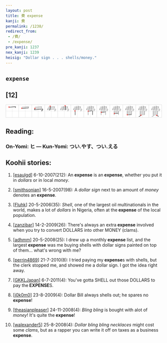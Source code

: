 ```yaml
---
layout: post
title: 費 expense
kanji: 費
permalink: /1238/
redirect_from:
 - /費/
 - /expense/
pre_kanji: 1237
nex_kanji: 1239
heisig: "Dollar sign . . . shells/money."
---
```


## `expense`

## [12]

<div class="stroke"><img src="../images/E8B2BB.png" /></div>

## Reading:

### On-Yomi: ヒ &mdash; Kun-Yomi: つい.やす、つい.える

## Koohii stories:

1) [<a href="http://kanji.koohii.com/profile/esaulgd">esaulgd</a>] 6-10-2007(212): An<strong> expense</strong> is an<strong> expense</strong>, whether you put it in <em>dollars</em> or in local <em>money</em>. 

2) [<a href="http://kanji.koohii.com/profile/smithsonian">smithsonian</a>] 16-5-2007(98): A <em>dollar sign</em> next to an amount of <em>money</em> denotes an<strong> expense</strong>. 

3) [<a href="http://kanji.koohii.com/profile/Fluhk">Fluhk</a>] 20-5-2006(35): <em>Shell</em>, one of the largest oil multinationals in the world, makes a lot of <em>dollars</em> in Nigeria, often at the<strong> expense</strong> of the local population. 

4) [<a href="http://kanji.koohii.com/profile/zanzibar">zanzibar</a>] 14-2-2009(26): There&#039;s always an extra<strong> expense</strong> involved when you try to convert DOLLARS into other MONEY (clams). 

5) [<a href="http://kanji.koohii.com/profile/adhmm">adhmm</a>] 20-5-2008(25): I drew up a monthly<strong> expense</strong> list, and the largest<strong> expense</strong> was me buying shells with dollar signs painted on top of them... what&#039;s wrong with me? 

6) [<a href="http://kanji.koohii.com/profile/perrin4869">perrin4869</a>] 21-7-2010(8): I tried paying my<strong> expense</strong>s with shells, but the clerk stopped me, and showed me a dollar sign. I got the idea right away. 

7) [<a href="http://kanji.koohii.com/profile/GKKLJapan">GKKLJapan</a>] 6-7-2011(4): You&#039;ve gotta SHELL out those DOLLARS to pay the<strong> EXPENSE</strong>S. 

8) [<a href="http://kanji.koohii.com/profile/j0k0m0">j0k0m0</a>] 23-8-2009(4): Dollar Bill always shells out; he spares no<strong> expense</strong>! 

9) [<a href="http://kanji.koohii.com/profile/theasianpleaser">theasianpleaser</a>] 24-11-2008(4): <em>Bling bling</em> is bought with alot of <em>money</em>! It&#039;s quite the<strong> expense</strong>! 

10) [<a href="http://kanji.koohii.com/profile/walexander5">walexander5</a>] 25-8-2008(4): <em>Dollar bling bling necklaces</em> might cost some <em>clams</em>, but as a rapper you can write it off on taxes as a business<strong> expense</strong>. 
